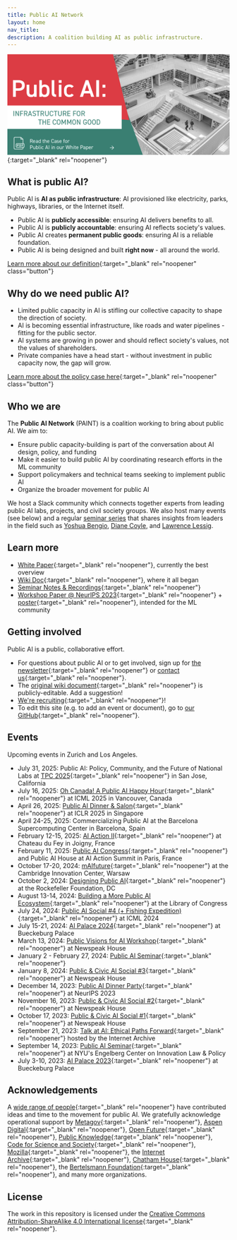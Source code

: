 ```yaml
---
title: Public AI Network
layout: home
nav_title: 
description: A coalition building AI as public infrastructure.
---
```

[![White Paper Available Now](assets/whitepaper.png)](https://drive.google.com/file/d/1bcCPdRHyUGFB23--6wn4j1f9mRgdG2QF/view?usp=sharing){:target="_blank" rel="noopener"}

## What is public AI?

Public AI is **AI as public infrastructure**: AI provisioned like electricity, parks, highways, libraries, or the Internet itself.

- Public AI is **publicly accessible**: ensuring AI delivers benefits to all.
- Public AI is **publicly accountable**: ensuring AI reflects society's values.
- Public AI creates **permanent public goods**: ensuring AI is a reliable foundation.
- Public AI is being designed and built **right now** - all around the world.

[Learn more about our definition](https://publicai.network/whitepaper){:target="_blank" rel="noopener" class="button"}

## Why do we need public AI?

- Limited public capacity in AI is stifling our collective capacity to shape the direction of society.
- AI is becoming essential infrastructure, like roads and water pipelines - fitting for the public sector.
- AI systems are growing in power and should reflect society's values, not the values of shareholders.
- Private companies have a head start - without investment in public capacity now, the gap will grow.

[Learn more about the policy case here](https://publicai.network/whitepaper){:target="_blank" rel="noopener" class="button"}

## Who we are

The **Public AI Network** (PAINT) is a coalition working to bring about public AI. We aim to:

- Ensure public capacity-building is part of the conversation about AI design, policy, and funding
- Make it easier to build public AI by coordinating research efforts in the ML community
- Support policymakers and technical teams seeking to implement public AI
- Organize the broader movement for public AI

We host a Slack community which connects together experts from leading public AI labs, projects, and civil society groups. We also host many events (see below) and a regular [seminar series](https://publicai.network/seminar) that shares insights from leaders in the field such as [Yoshua Bengio](https://archive.org/details/public-ai-bengio), [Diane Coyle](https://archive.org/details/public-ai-coyle), and [Lawrence Lessig](https://archive.org/details/public-ai-lessig).

## Learn more

- [White Paper](https://bit.ly/publicAIpaper){:target="_blank" rel="noopener"}, currently the best overview
- [Wiki Doc](https://docs.google.com/document/d/1ykjsXpTRZu4Obu9miJlkR9vIqWSLey5m0G4Utlm6HBg/edit){:target="_blank" rel="noopener"}, where it all began
- [Seminar Notes & Recordings](https://publicai.network/seminar.html){:target="_blank" rel="noopener"}
- [Workshop Paper @ NeurIPS 2023](https://arxiv.org/abs/2311.11350){:target="_blank" rel="noopener"} + [poster](https://docs.google.com/presentation/d/e/2PACX-1vTTPlkbPBeLAjzfQzx72DsS4VwBFY3YLYvX_cCLNw83FWs0zoLoaDSYjgFbdgi8zQ/pub?start=false&loop=false&delayms=3000){:target="_blank" rel="noopener"}, intended for the ML community

## Getting involved

Public AI is a public, collaborative effort.

- For questions about public AI or to get involved, sign up for [the newsletter](https://publicai.substack.com){:target="_blank" rel="noopener"} or [contact us](mailto:hello@publicai.network){:target="_blank" rel="noopener"}.
- The [original wiki document](https://docs.google.com/document/d/1ykjsXpTRZu4Obu9miJlkR9vIqWSLey5m0G4Utlm6HBg/edit){:target="_blank" rel="noopener"} is publicly-editable. Add a suggestion!
- [We're recruiting](https://docs.google.com/document/d/1jtfzDaQHqHaF8gypFmqo8JZwQvgKFdYHFG2rjxLst0k/edit){:target="_blank" rel="noopener"}!
- To edit this site (e.g. to add an event or document), go to [our GitHub](https://github.com/manymodels/publicai.network){:target="_blank" rel="noopener"}.

## Events
Upcoming events in Zurich and Los Angeles.

<!-- - September 9, 2025: the [1st Public AI Quarterquall](https://lu.ma/g9fafiq0){:target="_blank" rel="noopener"} (online) -->
- July 31, 2025: Public AI: Policy, Community, and the Future of National Labs at [TPC 2025](tpc25.org){:target="_blank" rel="noopener"} in San Jose, California
- July 16, 2025: [Oh Canada! A Public AI Happy Hour](https://lu.ma/7rjoaxts){:target="_blank" rel="noopener"} at ICML 2025 in Vancouver, Canada
- April 26, 2025: [Public AI Dinner & Salon](https://lu.ma/6zeopix2){:target="_blank" rel="noopener"} at ICLR 2025 in Singapore
- April 24-25, 2025: Commercializing Public AI at the Barcelona Supercomputing Center in Barcelona, Spain
- February 12-15, 2025: [AI Action II](https://docs.google.com/document/d/1IyP2jGob6Zxp1V7jjN1Ax--r45FHGYBgDhK31eoMNVU/edit?tab=t.0){:target="_blank" rel="noopener"} at Chateau du Fey in Joigny, France
- February 11, 2025: [Public AI Congress](https://lu.ma/5h2x0n33){:target="_blank" rel="noopener"} and Public AI House at AI Action Summit in Paris, France
- October 17-20, 2024: [mAIfuture](https://maifuture.pl){:target="_blank" rel="noopener"} at the Cambridge Innovation Center, Warsaw
- October 2, 2024: [Designing Public AI](https://economicsecurityproject.org/news/blueprint-to-build-public-ai/){:target="_blank" rel="noopener"} at the Rockefeller Foundation, DC
- August 13-14, 2024: [Building a More Public AI Ecosystem](https://publicai.us){:target="_blank" rel="noopener"} at the Library of Congress
- July 24, 2024: [Public AI Social #4 (+ Fishing Expedition)](https://lu.ma/oxdb3ryc){:target="_blank" rel="noopener"} at ICML 2024
- July 15-21, 2024: [AI Palace 2024](https://www.aipalace.org/){:target="_blank" rel="noopener"} at Bueckeburg Palace
- March 13, 2024: [Public Visions for AI Workshop](https://lu.ma/mqop6d2c){:target="_blank" rel="noopener"} at Newspeak House
- January 2 - February 27, 2024: [Public AI Seminar](https://publicai.network/seminar.html){:target="_blank" rel="noopener"}
- January 8, 2024: [Public & Civic AI Social #3](https://lu.ma/qalguhzr){:target="_blank" rel="noopener"} at Newspeak House
- December 14, 2023: [Public AI Dinner Party](https://lu.ma/public-ai-dinner-party-neurips-2023){:target="_blank" rel="noopener"} at NeurIPS 2023
- November 16, 2023: [Public & Civic AI Social #2](https://lu.ma/zo0vnony){:target="_blank" rel="noopener"} at Newspeak House
- October 17, 2023: [Public & Civic AI Social #1](https://lu.ma/public-civic-ai-social){:target="_blank" rel="noopener"} at Newspeak House
- September 21, 2023: [Talk at AI: Ethical Paths Forward](https://archive.org/details/dweb-meetup-september-2023-ai-ethical-paths-forward){:target="_blank" rel="noopener"} hosted by the Internet Archive
- September 14, 2023: [Public AI Seminar](https://www.eventbrite.com/e/public-ai-seminar-tickets-716665073527){:target="_blank" rel="noopener"} at NYU's Engelberg Center on Innovation Law & Policy
- July 3-10, 2023: [AI Palace 2023](https://www.aipalace.org/){:target="_blank" rel="noopener"} at Bueckeburg Palace

## Acknowledgements

A [wide range of people](https://docs.google.com/document/d/1ykjsXpTRZu4Obu9miJlkR9vIqWSLey5m0G4Utlm6HBg/edit#heading=h.v36dq6wln0nk){:target="_blank" rel="noopener"} have contributed ideas and time to the movement for public AI. We gratefully acknowledge operational support by [Metagov](https://metagov.org){:target="_blank" rel="noopener"}, [Aspen Digital](https://www.aspendigital.org/){:target="_blank" rel="noopener"}, [Open Future](https://openfuture.eu/){:target="_blank" rel="noopener"}, [Public Knowledge](https://publicknowledge.org){:target="_blank" rel="noopener"}, [Code for Science and Society](https://www.codeforsociety.org/){:target="_blank" rel="noopener"}, [Mozilla](https://mozilla.org){:target="_blank" rel="noopener"}, the [Internet Archive](https://archive.org){:target="_blank" rel="noopener"}, [Chatham House](https://www.chathamhouse.org/){:target="_blank" rel="noopener"}, the [Bertelsmann Foundation](https://www.bfna.org/){:target="_blank" rel="noopener"}, and many more organizations.

## License
The work in this repository is licensed under the [Creative Commons Attribution-ShareAlike 4.0 International license](https://creativecommons.org/licenses/by-sa/4.0/){:target="_blank" rel="noopener"}.
